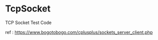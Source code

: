 # TcpSocket
TCP Socket Test Code

ref : https://www.bogotobogo.com/cplusplus/sockets_server_client.php
